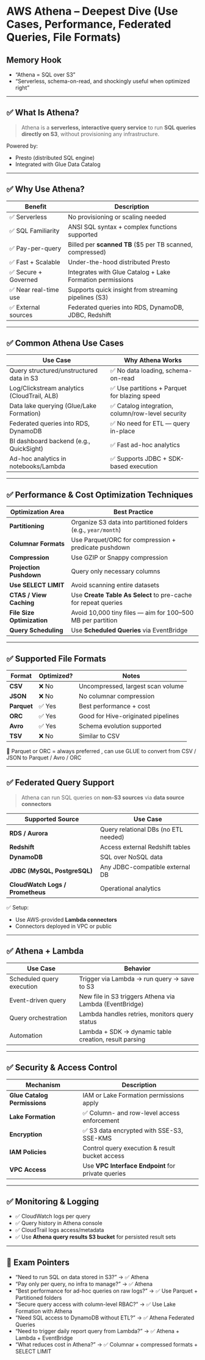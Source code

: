 # AWS Athena – Deepest Dive (Use Cases, Performance, Federated Queries, File Formats)

## Memory Hook  
- “Athena = SQL over S3”  
- “Serverless, schema-on-read, and shockingly useful when optimized right”

---

## ✅ What Is Athena?

> Athena is a **serverless, interactive query service** to run **SQL queries directly on S3**, without provisioning any infrastructure.

Powered by:
- Presto (distributed SQL engine)
- Integrated with Glue Data Catalog

---

## ✅ Why Use Athena?

| Benefit               | Description                                              |
|------------------------|----------------------------------------------------------|
| ✅ Serverless          | No provisioning or scaling needed                        |
| ✅ SQL Familiarity     | ANSI SQL syntax + complex functions supported            |
| ✅ Pay-per-query       | Billed per **scanned TB** ($5 per TB scanned, compressed) |
| ✅ Fast + Scalable     | Under-the-hood distributed Presto                        |
| ✅ Secure + Governed   | Integrates with Glue Catalog + Lake Formation permissions |
| ✅ Near real-time use  | Supports quick insight from streaming pipelines (S3)     |
| ✅ External sources    | Federated queries into RDS, DynamoDB, JDBC, Redshift     |

---

## ✅ Common Athena Use Cases

| Use Case                                     | Why Athena Works                                  |
|----------------------------------------------|---------------------------------------------------|
| Query structured/unstructured data in S3     | ✅ No data loading, schema-on-read                |
| Log/Clickstream analytics (CloudTrail, ALB)  | ✅ Use partitions + Parquet for blazing speed     |
| Data lake querying (Glue/Lake Formation)     | ✅ Catalog integration, column/row-level security |
| Federated queries into RDS, DynamoDB         | ✅ No need for ETL — query in-place               |
| BI dashboard backend (e.g., QuickSight)      | ✅ Fast ad-hoc analytics                          |
| Ad-hoc analytics in notebooks/Lambda         | ✅ Supports JDBC + SDK-based execution            |

---

## ✅ Performance & Cost Optimization Techniques

| Optimization Area        | Best Practice                                                    |
|---------------------------|------------------------------------------------------------------|
| **Partitioning**          | Organize S3 data into partitioned folders (e.g., `year/month`)  |
| **Columnar Formats**      | Use Parquet/ORC for compression + predicate pushdown            |
| **Compression**           | Use GZIP or Snappy compression                                 |
| **Projection Pushdown**   | Query only necessary columns                                   |
| **Use SELECT LIMIT**      | Avoid scanning entire datasets                                 |
| **CTAS / View Caching**   | Use **Create Table As Select** to pre-cache for repeat queries  |
| **File Size Optimization**| Avoid 10,000 tiny files — aim for 100–500 MB per partition      |
| **Query Scheduling**      | Use **Scheduled Queries** via EventBridge                      |

---

## ✅ Supported File Formats

| Format     | Optimized? | Notes                                 |
|------------|-------------|----------------------------------------|
| **CSV**    | ❌ No       | Uncompressed, largest scan volume     |
| **JSON**   | ❌ No       | No columnar compression               |
| **Parquet**| ✅ Yes      | Best performance + cost               |
| **ORC**    | ✅ Yes      | Good for Hive-originated pipelines    |
| **Avro**   | ✅ Yes      | Schema evolution supported            |
| **TSV**    | ❌ No       | Similar to CSV                        |

🧠 Parquet or ORC = always preferred , can use GLUE to convert from CSV / JSON to Parquet / Avro / ORC

---

## ✅ Federated Query Support

> Athena can run SQL queries on **non-S3 sources** via **data source connectors**

| Supported Source            | Use Case                                 |
|------------------------------|------------------------------------------|
| **RDS / Aurora**             | Query relational DBs (no ETL needed)     |
| **Redshift**                 | Access external Redshift tables          |
| **DynamoDB**                 | SQL over NoSQL data                      |
| **JDBC (MySQL, PostgreSQL)** | Any JDBC-compatible external DB          |
| **CloudWatch Logs / Prometheus** | Operational analytics                |

✅ Setup:
- Use AWS-provided **Lambda connectors**
- Connectors deployed in VPC or public

---

## ✅ Athena + Lambda

| Use Case                               | Behavior                                                 |
|----------------------------------------|-----------------------------------------------------------|
| Scheduled query execution              | Trigger via Lambda → run query → save to S3              |
| Event-driven query                     | New file in S3 triggers Athena via Lambda (EventBridge)  |
| Query orchestration                    | Lambda handles retries, monitors query status            |
| Automation                             | Lambda + SDK → dynamic table creation, result parsing    |

---

## ✅ Security & Access Control

| Mechanism             | Description                                      |
|------------------------|--------------------------------------------------|
| **Glue Catalog Permissions** | IAM or Lake Formation permissions apply     |
| **Lake Formation**    | ✅ Column- and row-level access enforcement       |
| **Encryption**        | ✅ S3 data encrypted with SSE-S3, SSE-KMS         |
| **IAM Policies**      | Control query execution & result bucket access   |
| **VPC Access**        | Use **VPC Interface Endpoint** for private queries|

---

## ✅ Monitoring & Logging

- ✅ CloudWatch logs per query
- ✅ Query history in Athena console
- ✅ CloudTrail logs access/metadata
- ✅ Use **Athena query results S3 bucket** for persisted result sets

---

## 📌 Exam Pointers

- “Need to run SQL on data stored in S3?” → ✅ Athena
- “Pay only per query, no infra to manage?” → ✅ Athena
- “Best performance for ad-hoc queries on raw logs?” → ✅ Use Parquet + Partitioned folders
- “Secure query access with column-level RBAC?” → ✅ Use Lake Formation with Athena
- “Need SQL access to DynamoDB without ETL?” → ✅ Athena Federated Queries
- “Need to trigger daily report query from Lambda?” → ✅ Athena + Lambda + EventBridge
- “What reduces cost in Athena?” → ✅ Columnar + compressed formats + SELECT LIMIT
